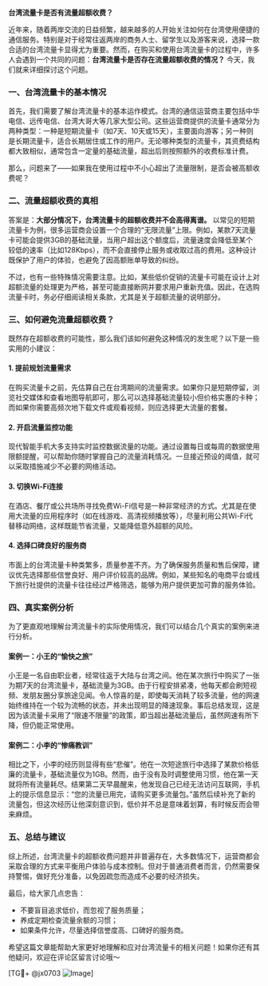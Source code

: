 **台湾流量卡是否有流量超额收费？**

近年来，随着两岸交流的日益频繁，越来越多的人开始关注如何在台湾使用便捷的通信服务。特别是对于经常往返两岸的商务人士、留学生以及游客来说，选择一款合适的台湾流量卡显得尤为重要。然而，在购买和使用台湾流量卡的过程中，许多人会遇到一个共同的问题：**台湾流量卡是否存在流量超额收费的情况？** 今天，我们就来详细探讨这个问题。

### 一、台湾流量卡的基本情况

首先，我们需要了解台湾流量卡的基本运作模式。台湾的通信运营商主要包括中华电信、远传电信、台湾大哥大等几家大型公司。这些运营商提供的流量卡通常分为两种类型：一种是短期流量卡（如7天、10天或15天），主要面向游客；另一种则是长期流量卡，适合长期居住或工作的用户。无论哪种类型的流量卡，其资费结构都大致相似，通常包含一定量的基础流量，超出后则按照额外的收费标准计费。

那么，问题来了——如果我在使用过程中不小心超出了流量限制，是否会被高额收费呢？

### 二、流量超额收费的真相

答案是：**大部分情况下，台湾流量卡的超额收费并不会高得离谱。** 以常见的短期流量卡为例，很多运营商会设置一个合理的“无限流量”上限。例如，某款7天流量卡可能会提供3GB的基础流量，当用户超出这个额度后，流量速度会降低至某个较低的速率（比如128Kbps），而不会直接停止服务或收取过高的费用。这种设计既保护了用户的体验，也避免了因高额账单导致的纠纷。

不过，也有一些特殊情况需要注意。比如，某些低价促销的流量卡可能在设计上对超额流量的处理更为严格，甚至可能直接断网并要求用户重新充值。因此，在选购流量卡时，务必仔细阅读相关条款，尤其是关于超额流量的说明部分。

### 三、如何避免流量超额收费？

既然存在超额收费的可能性，那么我们该如何避免这种情况的发生呢？以下是一些实用的小建议：

#### 1. **提前规划流量需求**
   在购买流量卡之前，先估算自己在台湾期间的流量需求。如果你只是短期停留，浏览社交媒体和查看地图导航即可，那么可以选择基础流量较小但价格实惠的卡种；而如果你需要高频次地下载文件或观看视频，则应选择更大流量的套餐。

#### 2. **开启流量监控功能**
   现代智能手机大多支持实时监控数据流量的功能。通过设置每日或每周的数据使用限额提醒，可以帮助你随时掌握自己的流量消耗情况。一旦接近预设的阈值，就可以采取措施减少不必要的网络活动。

#### 3. **切换Wi-Fi连接**
   在酒店、餐厅或公共场所寻找免费Wi-Fi信号是一种非常经济的方式。尤其是在使用大流量的应用程序时（如在线游戏、高清视频播放等），尽量利用公共Wi-Fi代替移动网络，这样既能节省流量，又能降低意外超额的风险。

#### 4. **选择口碑良好的服务商**
   市面上的台湾流量卡种类繁多，质量参差不齐。为了确保服务质量和售后保障，建议优先选择那些信誉良好、用户评价较高的品牌。例如，某些知名的电商平台或线下旅行社提供的流量卡往往经过严格筛选，能够为用户提供更加可靠的服务体验。

### 四、真实案例分析

为了更直观地理解台湾流量卡的实际使用情况，我们可以结合几个真实的案例来进行分析。

#### 案例一：小王的“愉快之旅”
小王是一名自由职业者，经常往返于大陆与台湾之间。他在某次旅行中购买了一张为期7天的台湾流量卡，基础流量为3GB。由于行程安排紧凑，他每天都会刷短视频、发朋友圈分享旅途见闻。令人惊喜的是，即使每天消耗了较多流量，他的网速始终维持在一个较为流畅的状态，并未出现明显的降速现象。事后总结发现，这是因为该流量卡采用了“限速不限量”的政策，即当超出基础流量后，虽然网速有所下降，但仍能正常使用。

#### 案例二：小李的“惨痛教训”
相比之下，小李的经历则显得有些“悲催”。他在一次短途旅行中选择了某款价格低廉的流量卡，基础流量仅为1GB。然而，由于没有及时调整使用习惯，他在第一天就将所有流量耗尽。结果第二天早晨醒来，他发现自己已经无法访问互联网，手机上的提示信息显示：“您的流量已用完，请购买更多流量包。”虽然后续补充了新的流量包，但这次经历让他深刻意识到，低价并不总是意味着划算，有时候反而会带来麻烦。

### 五、总结与建议

综上所述，台湾流量卡的超额收费问题并非普遍存在，大多数情况下，运营商都会采取合理的方式来平衡用户体验与成本控制。但对于普通消费者而言，仍然需要保持警惕，做好充分准备，以免因疏忽而造成不必要的经济损失。

最后，给大家几点忠告：
- 不要盲目追求低价，而忽视了服务质量；
- 养成定期检查流量余额的习惯；
- 如果条件允许，尽量选择信誉度高、口碑好的服务商。

希望这篇文章能帮助大家更好地理解和应对台湾流量卡的相关问题！如果你还有其他疑问，欢迎在评论区留言讨论哦～

[TG💪+ @jx0703 ![Image](https://github.com/user-attachments/assets/dbca1d08-cadb-493c-b0ec-ad6f7a83f270)]